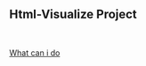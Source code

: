 ## Html-Visualize Project

<br>

[What can i do](https://github.com/CWIN77/README-contents/blob/master/react/typescript/README.md)
